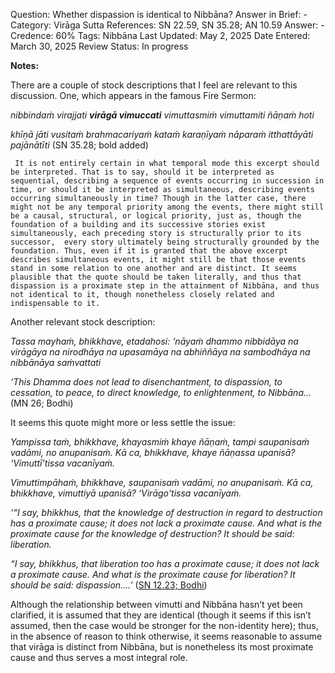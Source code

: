 Question: Whether dispassion is identical to Nibbāna?
Answer in Brief: -
 Category: Virāga
Sutta References: SN 22.59, SN 35.28; AN 10.59
Answer: -
Credence: 60%
Tags: Nibbāna
Last Updated: May 2, 2025
Date Entered: March 30, 2025
Review Status: In progress

**Notes:**

There are a couple of stock descriptions that I feel are relevant to this discussion. One, which appears in the famous Fire Sermon:

*nibbindaṁ virajjati **virāgā vimuccati** vimuttasmiṁ vimuttamiti ñāṇaṁ hoti*

*khīṇā jāti vusitaṁ brahmacariyaṁ kataṁ karaṇīyaṁ nāparaṁ itthattāyāti pajānātīti* (SN 35.28; bold added)

     It is not entirely certain in what temporal mode this excerpt should be interpreted. That is to say, should it be interpreted as sequential, describing a sequence of events occurring in succession in time, or should it be interpreted as simultaneous, describing events occurring simultaneously in time? Though in the latter case, there might not be any temporal priority among the events, there might still be a causal, structural, or logical priority, just as, though the foundation of a building and its successive stories exist simultaneously, each preceding story is structurally prior to its successor,  every story ultimately being structurally grounded by the foundation. Thus, even if it is granted that the above excerpt describes simultaneous events, it might still be that those events stand in some relation to one another and are distinct. It seems plausible that the quote should be taken literally, and thus that dispassion is a proximate step in the attainment of Nibbāna, and thus not identical to it, though nonetheless closely related and indispensable to it.

Another relevant stock description:

*Tassa mayhaṁ, bhikkhave, etadahosi: ‘nāyaṁ dhammo nibbidāya na virāgāya na nirodhāya na upasamāya na abhiññāya na sambodhāya na nibbānāya saṁvattati*

*‘This Dhamma does not lead to disenchantment, to dispassion, to cessation, to peace, to direct knowledge, to enlightenment, to Nibbāna…*(MN 26; Bodhi)

It seems this quote might more or less settle the issue:

*Yampissa taṁ, bhikkhave, khayasmiṁ khaye ñāṇaṁ, tampi saupanisaṁ vadāmi, no anupanisaṁ. Kā ca, bhikkhave, khaye ñāṇassa upanisā? ‘Vimuttī’tissa vacanīyaṁ.* 

*Vimuttimpāhaṁ, bhikkhave, saupanisaṁ vadāmi, no anupanisaṁ. Kā ca, bhikkhave, vimuttiyā upanisā? ‘Virāgo’tissa vacanīyaṁ.*

*‘“I say, bhikkhus, that the knowledge of destruction in regard to destruction has a proximate cause; it does not lack a proximate cause. And what is the proximate cause for the knowledge of destruction? It should be said: liberation.*

*“I say, bhikkhus, that liberation too has a proximate cause; it does not lack a proximate cause. And what is the proximate cause for liberation? It should be said: dispassion….’* ([SN 12.23; Bodhi](https://suttacentral.net/sn12.23/en/bodhi?lang=en&reference=none&highlight=false))

Although the relationship between vimutti and Nibbāna hasn’t yet been clarified, it is assumed that they are identical (though it seems if this isn’t assumed, then the case would be stronger for the non-identity here); thus, in the absence of reason to think otherwise, it seems reasonable to assume that virāga is distinct from Nibbāna, but is nonetheless its most proximate cause and thus serves a most integral role.